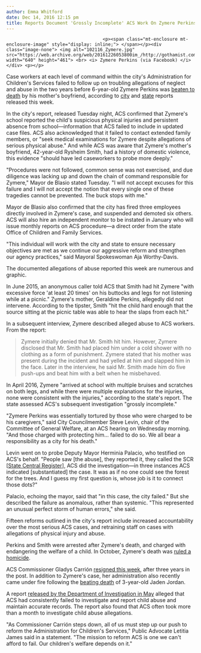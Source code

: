 ```yaml
---
author: Emma Whitford
date: Dec 14, 2016 12:15 pm
title: Reports Document 'Grossly Incomplete' ACS Work On Zymere Perkins Case
---
```


	
										<p><span class="mt-enclosure mt-enclosure-image" style="display: inline;"> </span></p><div class="image-none"> <img alt="102116_Zymere.jpg" src="https://web.archive.org/web/20161226053800im_/http://gothamist.com/attachments/nyc_ewhitford/102116_Zymere.jpg" width="640" height="461"> <br> <i> Zymere Perkins (via Facebook) </i></div> <p></p>

<p>Case workers at each level of command within the city&apos;s Administration for Children&apos;s Services failed to follow up on troubling allegations of neglect and abuse in the two years before 6-year-old Zymere Perkins was <a href="https://web.archive.org/web/20161226053800/http://gothamist.com/2016/09/27/harlem_death_perkins.php">beaten to death</a> by his mother&apos;s boyfriend, according to <a href="https://web.archive.org/web/20161226053800/http://www1.nyc.gov/assets/acs/pdf/testimony/2016/121316ACSPerkinsReport.pdf">city</a> and <a href="https://web.archive.org/web/20161226053800/http://ocfs.ny.gov/main/reports/NY-16-103.pdf">state</a> reports released this week. </p>

<p>In the city&apos;s report, released Tuesday night, ACS confirmed that Zymere&apos;s school reported the child&apos;s suspicious physical injuries and persistent absence from school&#x2014;information that ACS failed to include in updated case files. ACS also acknowledged that it failed to contact extended family members, or &quot;seek medical examinations for Zymere despite allegations of serious physical abuse.&quot; And while ACS was aware that Zymere&apos;s mother&apos;s boyfriend, 42-year-old Rysheim Smith, had a history of domestic violence, this evidence &quot;should have led caseworkers to probe more deeply.&quot; </p>

<p>&quot;Procedures were not followed, common sense was not exercised, and due diligence was lacking up and down the chain of command responsible for Zymere,&quot; Mayor de Blasio stated Tuesday. &quot;I will not accept excuses for this failure and I will not accept the notion that every single one of these tragedies cannot be prevented. The buck stops with me.&quot; </p>

<p>Mayor de Blasio also confirmed that the city has fired three employees directly involved in Zymere&apos;s case, and suspended and demoted six others. ACS will also hire an independent monitor to be instated in January who will issue monthly reports on ACS procedure&#x2014;a direct order from the state Office of Children and Family Services. </p>

<p>&quot;This individual will work with the city and state to ensure necessary objectives are met as we continue our aggressive reform and strengthen our agency practices,&quot; said Mayoral Spokeswoman Aja Worthy-Davis. </p>

<p>The documented allegations of abuse reported this week are numerous and graphic. </p>

<p>In June 2015, an anonymous caller told ACS that Smith had hit Zymere &quot;with excessive force &apos;at least 20 times&apos; on his buttocks and legs for not listening while at a picnic.&quot; Zymere&apos;s mother, Geraldine Perkins, allegedly did not intervene. According to the tipster, Smith &quot;hit the child hard enough that the source sitting at the picnic table was able to hear the slaps from each hit.&quot; </p>

<p>In a subsequent interview, Zymere described alleged abuse to ACS workers. From the report: </p>

<blockquote>Zymere initially denied that Mr. Smith hit him. However, Zymere disclosed that Mr. Smith had placed him under a cold shower with no clothing as a form of punishment. Zymere stated that his mother was present during the incident and had yelled at him and slapped him in the face. Later in the interview, he said Mr. Smith made him do five push-ups and beat him with a belt when he misbehaved.</blockquote>

<p>In April 2016, Zymere &quot;arrived at school with multiple bruises and scratches on both legs, and while there were multiple explanations for the injuries, none were consistent with the injuries,&quot; according to the state&apos;s report. The state assessed ACS&apos;s subsequent investigation &quot;grossly incomplete.&quot; </p>

<p>&quot;Zymere Perkins was essentially tortured by those who were charged to be his caregivers,&quot; said City Councilmember Steve Levin, chair of the Committee of General Welfare, at an ACS hearing on Wednesday morning. &quot;And those charged with protecting him... failed to do so. We all bear a responsibility as a city for his death.&quot; </p>

<p>Levin went on to probe Deputy Mayor Herminia Palacio, who testified on ACS&apos;s behalf. &quot;People saw [the abuse], they reported it, they called the SCR [<a href="https://web.archive.org/web/20161226053800/http://ocfs.ny.gov/main/cps/">State Central Register</a>], ACS did the investigation&#x2014;in three instances ACS indicated [substantiated] the case. It was as if no one could see the forest for the trees. And I guess my first question is, whose job is it to connect those dots?&quot; </p>

<p>Palacio, echoing the mayor, said that &quot;in this case, the city failed.&quot; But she described the failure as anomalous, rather than systemic. &quot;This represented an unusual perfect storm of human errors,&quot; she said. </p>

<p>Fifteen reforms outlined in the city&apos;s report include increased accountability over the most serious ACS cases, and retraining staff on cases with allegations of physical injury and abuse.</p>

<p>Perkins and Smith were arrested after Zymere&apos;s death, and charged with endangering the welfare of a child. In October, Zymere&apos;s death was <a href="https://web.archive.org/web/20161226053800/http://gothamist.com/2016/10/21/zymere_perkins_homicide.php">ruled a homicide</a>. </p>

<p>ACS Commissioner Gladys Carri&#xF3;n <a href="https://web.archive.org/web/20161226053800/http://gothamist.com/2016/12/12/_gladys_carrin_the_commissioner.php">resigned this week</a>, after three years in the post. In addition to Zymere&apos;s case, her administration also recently came under fire following the <a href="https://web.archive.org/web/20161226053800/http://gothamist.com/2016/12/05/battered_3-yr-old_boy_dies_after_ta.php">beating death</a> of 3-year-old Jaden Jordan. </p>

<p>A report <a href="https://web.archive.org/web/20161226053800/http://gothamist.com/2016/05/03/report_childrens_services_administr.php">released by the Department of Investigation in May</a> alleged that ACS had consistently failed to investigate and report child abuse and maintain accurate records. The report also found that ACS often took more than a month to investigate child abuse allegations.</p>

<p>&quot;As Commissioner Carri&#xF3;n steps down, all of us must step up our push to reform the Administration for Children&apos;s Services,&quot; Public Advocate Letitia James said in a statement. &quot;The mission to reform ACS is one we can&apos;t afford to fail. Our children&apos;s welfare depends on it.&quot;</p>					
										
									
				
